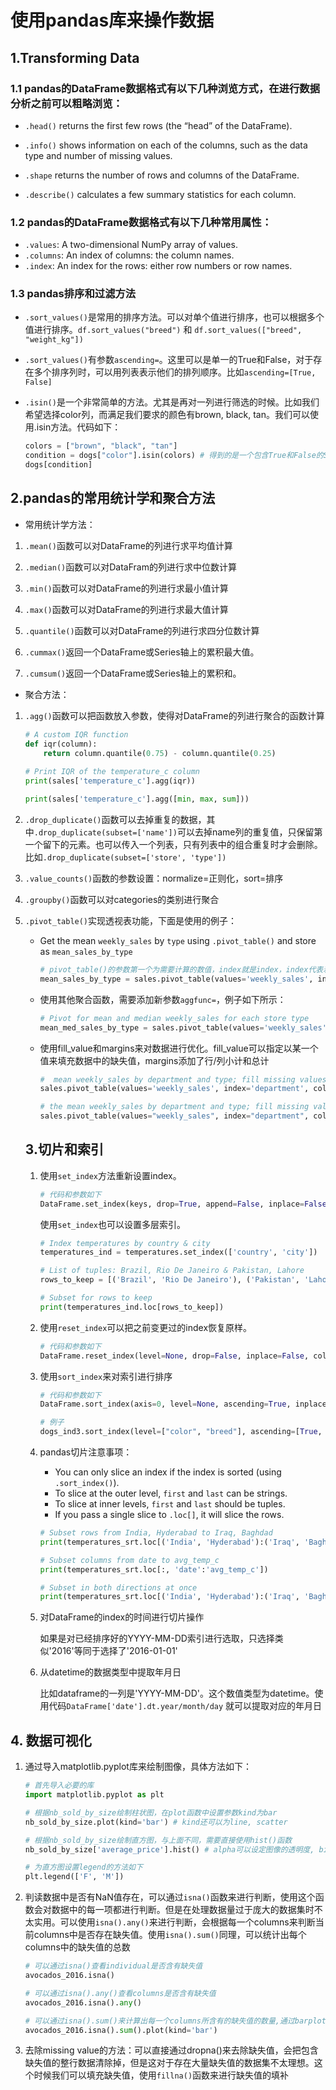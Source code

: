 # 使用pandas库来操作数据

## 1.Transforming Data

### 1.1 pandas的DataFrame数据格式有以下几种浏览方式，在进行数据分析之前可以粗略浏览：

- `.head()` returns the first few rows (the “head” of the DataFrame).

- `.info()` shows information on each of the columns, such as the data type and number of missing values.

- `.shape` returns the number of rows and columns of the DataFrame.

- `.describe()` calculates a few summary statistics for each column.

### 1.2 pandas的DataFrame数据格式有以下几种常用属性：
- `.values`: A two-dimensional NumPy array of values.
- `.columns`: An index of columns: the column names.
- `.index`: An index for the rows: either row numbers or row names.

### 1.3 pandas排序和过滤方法

- `.sort_values()`是常用的排序方法。可以对单个值进行排序，也可以根据多个值进行排序。`df.sort_values("breed")` 和 `df.sort_values(["breed", "weight_kg"])`

- `.sort_values()`有参数`ascending=`。这里可以是单一的True和False，对于存在多个排序列时，可以用列表表示他们的排列顺序。比如`ascending=[True, False]`

- `.isin()`是一个非常简单的方法。尤其是再对一列进行筛选的时候。比如我们希望选择color列，而满足我们要求的颜色有brown, black, tan。我们可以使用.isin方法。代码如下：

  ```Python
  colors = ["brown", "black", "tan"]
  condition = dogs["color"].isin(colors) # 得到的是一个包含True和False的Series
  dogs[condition]
  ```

## 2.pandas的常用统计学和聚合方法

- 常用统计学方法：

1. `.mean()`函数可以对DataFrame的列进行求平均值计算

2. `.median()`函数可以对DataFram的列进行求中位数计算
3. `.min()`函数可以对DataFrame的列进行求最小值计算
4. `.max()`函数可以对DataFrame的列进行求最大值计算
5. `.quantile()`函数可以对DataFrame的列进行求四分位数计算
6. `.cummax()`返回一个DataFrame或Series轴上的累积最大值。
7. `.cumsum()`返回一个DataFrame或Series轴上的累积和。

- 聚合方法：

1. `.agg()`函数可以把函数放入参数，使得对DataFrame的列进行聚合的函数计算

   ```Python
   # A custom IQR function
   def iqr(column):
       return column.quantile(0.75) - column.quantile(0.25)
       
   # Print IQR of the temperature_c column
   print(sales['temperature_c'].agg(iqr))
   
   print(sales['temperature_c'].agg([min, max, sum]))
   ```


2. `.drop_duplicate()`函数可以去掉重复的数据，其中`.drop_duplicate(subset=['name'])`可以去掉name列的重复值，只保留第一个留下的元素。也可以传入一个列表，只有列表中的组合重复时才会删除。比如`.drop_duplicate(subset=['store', 'type'])`

3. `.value_counts()`函数的参数设置：normalize=正则化，sort=排序

4. `.groupby()`函数可以对categories的类别进行聚合

5. `.pivot_table()`实现透视表功能，下面是使用的例子：

   - Get the mean `weekly_sales` by `type` using `.pivot_table()` and store as `mean_sales_by_type`

     ```python
     # pivot_table()的参数第一个为需要计算的数值，index就是index，index代表着依据什么类别进行分组。columns代表着列。
     mean_sales_by_type = sales.pivot_table(values='weekly_sales', index='type')
     ```

   - 使用其他聚合函数，需要添加新参数`aggfunc=`，例子如下所示：

     ```python
     # Pivot for mean and median weekly_sales for each store type
     mean_med_sales_by_type = sales.pivot_table(values='weekly_sales', index='type', aggfunc=[np.mean, np.median])
     ```

   - 使用fill_value和margins来对数据进行优化。fill_value可以指定以某一个值来填充数据中的缺失值，margins添加了行/列小计和总计

     ```python
     #  mean weekly_sales by department and type; fill missing values with 0
     sales.pivot_table(values='weekly_sales', index='department', columns='type', fill_value=0)
     
     # the mean weekly_sales by department and type; fill missing values with 0s; sum all rows and cols 
     sales.pivot_table(values="weekly_sales", index="department", columns="type", fill_value=0, margins=True)
     ```


   ## 3.切片和索引

   1. 使用`set_index`方法重新设置index。

      ```python
      # 代码和参数如下
      DataFrame.set_index(keys, drop=True, append=False, inplace=False, verify_integrity=False)
      ```

      使用`set_index`也可以设置多层索引。

      ```python
      # Index temperatures by country & city
      temperatures_ind = temperatures.set_index(['country', 'city'])
      
      # List of tuples: Brazil, Rio De Janeiro & Pakistan, Lahore
      rows_to_keep = [('Brazil', 'Rio De Janeiro'), ('Pakistan', 'Lahore')] 
      
      # Subset for rows to keep
      print(temperatures_ind.loc[rows_to_keep])
      ```

   2. 使用`reset_index`可以把之前变更过的index恢复原样。

      ```python
      # 代码和参数如下
      DataFrame.reset_index(level=None, drop=False, inplace=False, col_level=0, col_fill='')
      ```

   3. 使用`sort_index`来对索引进行排序

      ```python
      # 代码和参数如下
      DataFrame.sort_index(axis=0, level=None, ascending=True, inplace=False, kind='quicksort', na_position='last', sort_remaining=True, ignore_index=False, key=None)
      
      # 例子
      dogs_ind3.sort_index(level=["color", "breed"], ascending=[True, False])
      ```

   4. pandas切片注意事项：

      - You can only slice an index if the index is sorted (using `.sort_index()`).
      - To slice at the outer level, `first` and `last` can be strings.
      - To slice at inner levels, `first` and `last` should be tuples.
      - If you pass a single slice to `.loc[]`, it will slice the rows.

      ```python
      # Subset rows from India, Hyderabad to Iraq, Baghdad
      print(temperatures_srt.loc[('India', 'Hyderabad'):('Iraq', 'Baghdad')])
      
      # Subset columns from date to avg_temp_c
      print(temperatures_srt.loc[:, 'date':'avg_temp_c'])
      
      # Subset in both directions at once
      print(temperatures_srt.loc[('India', 'Hyderabad'):('Iraq', 'Baghdad'), 'date':'avg_temp_c'])
      ```

   5. 对DataFrame的index的时间进行切片操作

      如果是对已经排序好的YYYY-MM-DD索引进行选取，只选择类似'2016'等同于选择了'2016-01-01'
      
   6. 从datetime的数据类型中提取年月日

      比如dataframe的一列是'YYYY-MM-DD'。这个数值类型为datetime。使用代码`DataFrame['date'].dt.year/month/day` 就可以提取对应的年月日

## 4. 数据可视化

1. 通过导入matplotlib.pyplot库来绘制图像，具体方法如下：

   ```python
   # 首先导入必要的库
   import matplotlib.pyplot as plt
   
   # 根据nb_sold_by_size绘制柱状图，在plot函数中设置参数kind为bar
   nb_sold_by_size.plot(kind='bar') # kind还可以为line, scatter
   
   # 根据nb_sold_by_size绘制直方图，与上面不同，需要直接使用hist()函数
   nb_sold_by_size['average_price'].hist() # alpha可以设定图像的透明度, bins可以设置区间的宽度
   
   # 为直方图设置legend的方法如下
   plt.legend(['F', 'M'])
   ```

2. 判读数据中是否有NaN值存在，可以通过`isna()`函数来进行判断，使用这个函数会对数据中的每一项都进行判断。但是在处理数据量过于庞大的数据集时不太实用。可以使用`isna().any()`来进行判断，会根据每一个columns来判断当前columns中是否存在缺失值。使用`isna().sum()`同理，可以统计出每个columns中的缺失值的总数

   ```python
   # 可以通过isna()查看individual是否含有缺失值
   avocados_2016.isna()
   
   # 可以通过isna().any()查看columns是否含有缺失值
   avocados_2016.isna().any()
   
   # 可以通过isna().sum()来计算出每一个columns所含有的缺失值的数量,通过barplot来绘制出来
   avocados_2016.isna().sum().plot(kind='bar')
   ```

   

3. 去除missing value的方法：可以直接通过dropna()来去除缺失值，会把包含缺失值的整行数据清除掉，但是这对于存在大量缺失值的数据集不太理想。这个时候我们可以填充缺失值，使用`fillna()`函数来进行缺失值的填补

